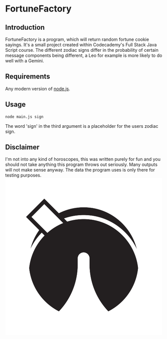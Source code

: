 # FortuneFactory
## Introduction
FortuneFactory is a program, which will return random fortune cookie sayings. It's a small project created within Codecademy's Full Stack Java Script course.
The different zodiac signs differ in the probability of certain message components being different, a Leo for example is more likely to do well with a Gemini.
## Requirements
Any modern version of [node.js](https://nodejs.org/en/).
## Usage
```
node main.js sign
```
The word 'sign' in the third argument is a placeholder for the users zodiac sign.
## Disclaimer
I'm not into any kind of horoscopes, this was written purely for fun and you should not take anything this program throws out seriously. Many outputs will not make sense anyway. The data the program uses is only there for testing purposes.
![](./Logo.png "Logo")
